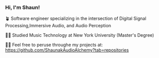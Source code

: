 ### Hi, I'm Shaun!

🪴 Software engineer specializing in the intersection of Digital Signal Processing,Immersive Audio, and Audio Perception

👨‍🎓 Studied Music Technology at New York University (Master's Degree)

👨‍💻 Feel free to peruse throughe my projects at: https://github.com/ShaunakAudioAlchemy?tab=repositories




